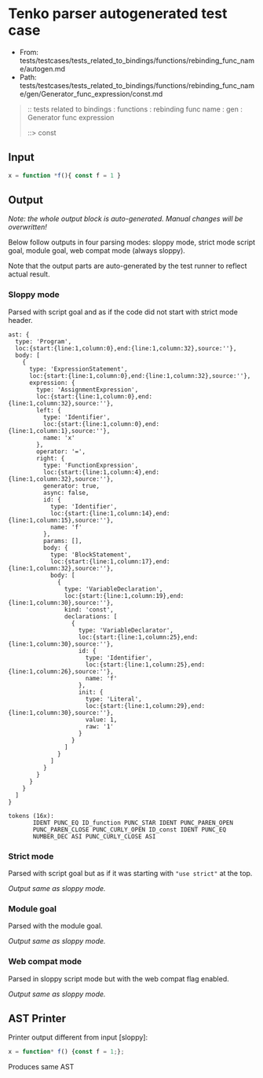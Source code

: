 # Tenko parser autogenerated test case

- From: tests/testcases/tests_related_to_bindings/functions/rebinding_func_name/autogen.md
- Path: tests/testcases/tests_related_to_bindings/functions/rebinding_func_name/gen/Generator_func_expression/const.md

> :: tests related to bindings : functions : rebinding func name : gen : Generator func expression
>
> ::> const

## Input


`````js
x = function *f(){ const f = 1 }
`````

## Output

_Note: the whole output block is auto-generated. Manual changes will be overwritten!_

Below follow outputs in four parsing modes: sloppy mode, strict mode script goal, module goal, web compat mode (always sloppy).

Note that the output parts are auto-generated by the test runner to reflect actual result.

### Sloppy mode

Parsed with script goal and as if the code did not start with strict mode header.

`````
ast: {
  type: 'Program',
  loc:{start:{line:1,column:0},end:{line:1,column:32},source:''},
  body: [
    {
      type: 'ExpressionStatement',
      loc:{start:{line:1,column:0},end:{line:1,column:32},source:''},
      expression: {
        type: 'AssignmentExpression',
        loc:{start:{line:1,column:0},end:{line:1,column:32},source:''},
        left: {
          type: 'Identifier',
          loc:{start:{line:1,column:0},end:{line:1,column:1},source:''},
          name: 'x'
        },
        operator: '=',
        right: {
          type: 'FunctionExpression',
          loc:{start:{line:1,column:4},end:{line:1,column:32},source:''},
          generator: true,
          async: false,
          id: {
            type: 'Identifier',
            loc:{start:{line:1,column:14},end:{line:1,column:15},source:''},
            name: 'f'
          },
          params: [],
          body: {
            type: 'BlockStatement',
            loc:{start:{line:1,column:17},end:{line:1,column:32},source:''},
            body: [
              {
                type: 'VariableDeclaration',
                loc:{start:{line:1,column:19},end:{line:1,column:30},source:''},
                kind: 'const',
                declarations: [
                  {
                    type: 'VariableDeclarator',
                    loc:{start:{line:1,column:25},end:{line:1,column:30},source:''},
                    id: {
                      type: 'Identifier',
                      loc:{start:{line:1,column:25},end:{line:1,column:26},source:''},
                      name: 'f'
                    },
                    init: {
                      type: 'Literal',
                      loc:{start:{line:1,column:29},end:{line:1,column:30},source:''},
                      value: 1,
                      raw: '1'
                    }
                  }
                ]
              }
            ]
          }
        }
      }
    }
  ]
}

tokens (16x):
       IDENT PUNC_EQ ID_function PUNC_STAR IDENT PUNC_PAREN_OPEN
       PUNC_PAREN_CLOSE PUNC_CURLY_OPEN ID_const IDENT PUNC_EQ
       NUMBER_DEC ASI PUNC_CURLY_CLOSE ASI
`````

### Strict mode

Parsed with script goal but as if it was starting with `"use strict"` at the top.

_Output same as sloppy mode._

### Module goal

Parsed with the module goal.

_Output same as sloppy mode._

### Web compat mode

Parsed in sloppy script mode but with the web compat flag enabled.

_Output same as sloppy mode._

## AST Printer

Printer output different from input [sloppy]:

````js
x = function* f() {const f = 1;};
````

Produces same AST
